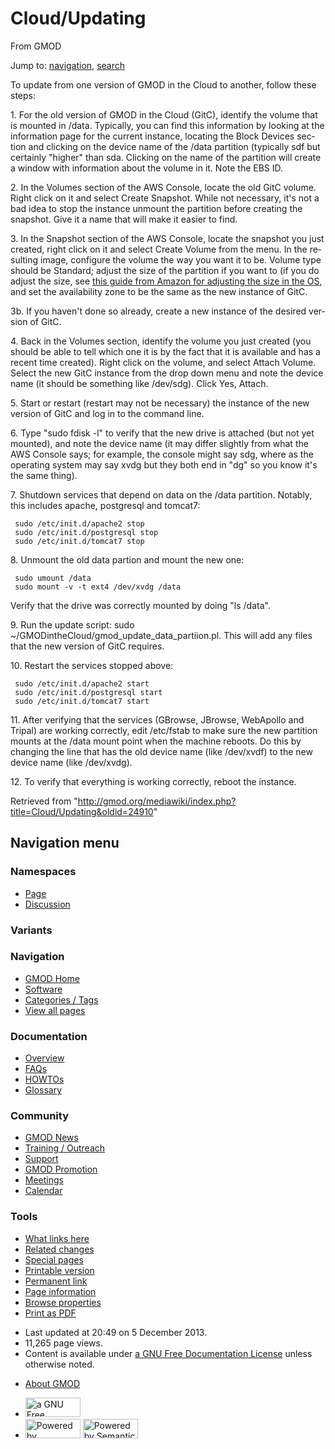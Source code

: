 <div id="mw-page-base" class="noprint">

</div>

<div id="mw-head-base" class="noprint">

</div>

<div id="content" class="mw-body" role="main">

<span id="top"></span>

<div id="mw-js-message" style="display:none;">

</div>



# <span dir="auto">Cloud/Updating</span>

<div id="bodyContent">

<div id="siteSub">

From GMOD

</div>

<div id="contentSub">

</div>

<div id="jump-to-nav" class="mw-jump">

Jump to: [navigation](#mw-navigation), [search](#p-search)

</div>

<div id="mw-content-text" class="mw-content-ltr" lang="en" dir="ltr">

To update from one version of GMOD in the Cloud to another, follow these
steps:

1\. For the old version of GMOD in the Cloud (GitC), identify the volume
that is mounted in /data. Typically, you can find this information by
looking at the information page for the current instance, locating the
Block Devices section and clicking on the device name of the /data
partition (typically sdf but certainly "higher" than sda. Clicking on
the name of the partition will create a window with information about
the volume in it. Note the EBS ID.

2\. In the Volumes section of the AWS Console, locate the old GitC
volume. Right click on it and select Create Snapshot. While not
necessary, it's not a bad idea to stop the instance unmount the
partition before creating the snapshot. Give it a name that will make it
easier to find.

3\. In the Snapshot section of the AWS Console, locate the snapshot you
just created, right click on it and select Create Volume from the menu.
In the resulting image, configure the volume the way you want it to be.
Volume type should be Standard; adjust the size of the partition if you
want to (if you do adjust the size, see <a
href="http://docs.aws.amazon.com/AWSEC2/latest/UserGuide/ebs-expand-volume.html#recognize-expanded-volume-linux#recognize-expanded-volume-linux"
class="external text" rel="nofollow">this guide from Amazon for
adjusting the size in the OS</a>, and set the availability zone to be
the same as the new instance of GitC.

3b. If you haven't done so already, create a new instance of the desired
version of GitC.

4\. Back in the Volumes section, identify the volume you just created
(you should be able to tell which one it is by the fact that it is
available and has a recent time created). Right click on the volume, and
select Attach Volume. Select the new GitC instance from the drop down
menu and note the device name (it should be something like /dev/sdg).
Click Yes, Attach.

5\. Start or restart (restart may not be necessary) the instance of the
new version of GitC and log in to the command line.

6\. Type "sudo fdisk -l" to verify that the new drive is attached (but
not yet mounted), and note the device name (it may differ slightly from
what the AWS Console says; for example, the console might say sdg, where
as the operating system may say xvdg but they both end in "dg" so you
know it's the same thing).

7\. Shutdown services that depend on data on the /data partition.
Notably, this includes apache, postgresql and tomcat7:

     sudo /etc/init.d/apache2 stop
     sudo /etc/init.d/postgresql stop
     sudo /etc/init.d/tomcat7 stop

8\. Unmount the old data partion and mount the new one:

     sudo umount /data
     sudo mount -v -t ext4 /dev/xvdg /data

Verify that the drive was correctly mounted by doing "ls /data".

9\. Run the update script: sudo
~/GMODintheCloud/gmod_update_data_partiion.pl. This will add any files
that the new version of GitC requires.

10\. Restart the services stopped above:

     sudo /etc/init.d/apache2 start
     sudo /etc/init.d/postgresql start
     sudo /etc/init.d/tomcat7 start

11\. After verifying that the services (GBrowse, JBrowse, WebApollo and
Tripal) are working correctly, edit /etc/fstab to make sure the new
partition mounts at the /data mount point when the machine reboots. Do
this by changing the line that has the old device name (like /dev/xvdf)
to the new device name (like /dev/xvdg).

12\. To verify that everything is working correctly, reboot the
instance.

</div>

<div class="printfooter">

Retrieved from
"<http://gmod.org/mediawiki/index.php?title=Cloud/Updating&oldid=24910>"

</div>

<div id="catlinks" class="catlinks catlinks-allhidden">

</div>

<div class="visualClear">

</div>

</div>

</div>

<div id="mw-navigation">

## Navigation menu

<div id="mw-head">



<div id="left-navigation">

<div id="p-namespaces" class="vectorTabs" role="navigation"
aria-labelledby="p-namespaces-label">

### Namespaces

- <span id="ca-nstab-main"><a href="Updating" accesskey="c"
  title="View the content page [c]">Page</a></span>
- <span id="ca-talk"><a
  href="http://gmod.org/mediawiki/index.php?title=Talk:Cloud/Updating&amp;action=edit&amp;redlink=1"
  accesskey="t"
  title="Discussion about the content page [t]">Discussion</a></span>

</div>

<div id="p-variants" class="vectorMenu emptyPortlet" role="navigation"
aria-labelledby="p-variants-label">

### 

### Variants[](#)

<div class="menu">

</div>

</div>

</div>

<div id="right-navigation">





</div>



</div>

</div>

</div>

<div id="mw-panel">

<div id="p-logo" role="banner">

<a href="../Main_Page"
style="background-image: url(../../images/GMOD-cogs.png);"
title="Visit the main page"></a>

</div>

<div id="p-Navigation" class="portal" role="navigation"
aria-labelledby="p-Navigation-label">

### Navigation

<div class="body">

- <span id="n-GMOD-Home">[GMOD Home](../Main_Page)</span>
- <span id="n-Software">[Software](../GMOD_Components)</span>
- <span id="n-Categories-.2F-Tags">[Categories /
  Tags](../Categories)</span>
- <span id="n-View-all-pages">[View all
  pages](../Special:AllPages)</span>

</div>

</div>

<div id="p-Documentation" class="portal" role="navigation"
aria-labelledby="p-Documentation-label">

### Documentation

<div class="body">

- <span id="n-Overview">[Overview](../Overview)</span>
- <span id="n-FAQs">[FAQs](../Category:FAQ)</span>
- <span id="n-HOWTOs">[HOWTOs](../Category:HOWTO)</span>
- <span id="n-Glossary">[Glossary](../Glossary)</span>

</div>

</div>

<div id="p-Community" class="portal" role="navigation"
aria-labelledby="p-Community-label">

### Community

<div class="body">

- <span id="n-GMOD-News">[GMOD News](../GMOD_News)</span>
- <span id="n-Training-.2F-Outreach">[Training /
  Outreach](../Training_and_Outreach)</span>
- <span id="n-Support">[Support](../Support)</span>
- <span id="n-GMOD-Promotion">[GMOD Promotion](../GMOD_Promotion)</span>
- <span id="n-Meetings">[Meetings](../Meetings)</span>
- <span id="n-Calendar">[Calendar](../Calendar)</span>

</div>

</div>

<div id="p-tb" class="portal" role="navigation"
aria-labelledby="p-tb-label">

### Tools

<div class="body">

- <span id="t-whatlinkshere"><a href="../Special:WhatLinksHere/Cloud/Updating" accesskey="j"
  title="A list of all wiki pages that link here [j]">What links here</a></span>
- <span id="t-recentchangeslinked"><a href="../Special:RecentChangesLinked/Cloud/Updating" accesskey="k"
  title="Recent changes in pages linked from this page [k]">Related
  changes</a></span>
- <span id="t-specialpages"><a href="../Special:SpecialPages" accesskey="q"
  title="A list of all special pages [q]">Special pages</a></span>
- <span id="t-print"><a
  href="http://gmod.org/mediawiki/index.php?title=Cloud/Updating&amp;printable=yes"
  rel="alternate" accesskey="p"
  title="Printable version of this page [p]">Printable version</a></span>
- <span id="t-permalink">[Permanent
  link](http://gmod.org/mediawiki/index.php?title=Cloud/Updating&oldid=24910 "Permanent link to this revision of the page")</span>
- <span id="t-info">[Page
  information](http://gmod.org/mediawiki/index.php?title=Cloud/Updating&action=info)</span>
- <span id="t-smwbrowselink"><a href="../Special:Browse/Cloud-2FUpdating" rel="smw-browse">Browse
  properties</a></span>
- <span id="t-pdf">[Print as
  PDF](http://gmod.org/mediawiki/index.php?title=Special:PdfPrint&page=Cloud/Updating)</span>

</div>

</div>

</div>

</div>

<div id="footer" role="contentinfo">

- <span id="footer-info-lastmod">Last updated at 20:49 on 5 December
  2013.</span>
- <span id="footer-info-viewcount">11,265 page views.</span>
- <span id="footer-info-copyright">Content is available under
  <a href="http://www.gnu.org/licenses/fdl-1.3.html" class="external"
  rel="nofollow">a GNU Free Documentation License</a> unless otherwise
  noted.</span>

<!-- -->

- <span id="footer-places-about">[About
  GMOD](../GMOD:About "GMOD:About")</span>

<!-- -->

- <span id="footer-copyrightico">[<img src="http://www.gnu.org/graphics/gfdl-logo-small.png" width="88"
  height="31" alt="a GNU Free Documentation License" />](http://www.gnu.org/licenses/fdl-1.3.html)</span>
- <span id="footer-poweredbyico">[<img
  src="../../mediawiki/skins/common/images/poweredby_mediawiki_88x31.png"
  width="88" height="31" alt="Powered by MediaWiki" />](http://www.mediawiki.org/)
  [<img
  src="../../mediawiki/extensions/SemanticMediaWiki/resources/images/smw_button.png"
  width="88" height="31" alt="Powered by Semantic MediaWiki" />](https://www.semantic-mediawiki.org/wiki/Semantic_MediaWiki)</span>

<div style="clear:both">

</div>

</div>

